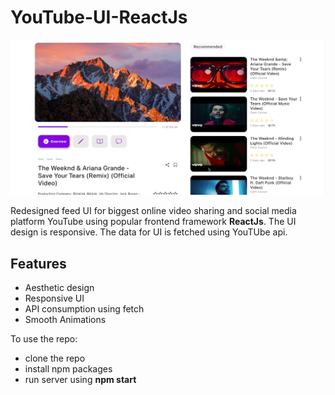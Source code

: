 # YouTube-UI-ReactJs
![Screenshot](https://github.com/AnshulRaghav/YouTube-UI/blob/master/Desktop%20UI.png)

Redesigned feed UI for biggest online video sharing and social media platform YouTube using popular frontend framework <b>ReactJs</b>.
The UI design is responsive.
The data for UI is fetched using YouTUbe api.

## Features
- Aesthetic design
- Responsive UI
- API consumption using fetch
- Smooth Animations

To use the repo:
- clone the repo
- install npm packages
- run server using <b>npm start</b>
